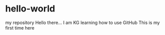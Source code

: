 # hello-world
my repository
Hello there... I am KG learning how to use GitHub
This is my first time here
